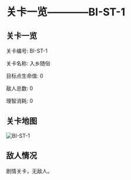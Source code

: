 # 关卡一览————BI-ST-1


## 关卡一览

关卡编号: BI-ST-1

关卡名称: 入乡随俗

目标点生命值: 0

敌人总数: 0

理智消耗: 0


## 关卡地图
![BI-ST-1](./oprMap/BI-ST-1.png)

## 敌人情况

剧情关卡，无敌人。

